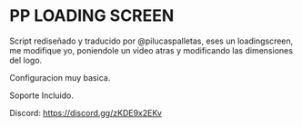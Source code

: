 # PP LOADING SCREEN

Script rediseñado y traducido por @pilucaspalletas, eses un loadingscreen, me modifique yo, poniendole un video atras y modificando las dimensiones del logo.

Configuracion muy basica.

Soporte Incluido.

Discord: https://discord.gg/zKDE9x2EKv
